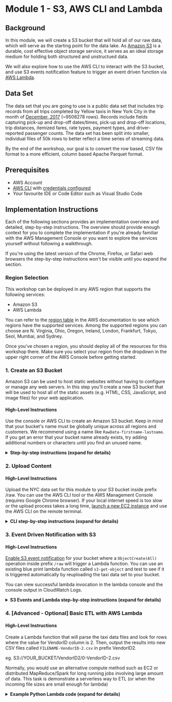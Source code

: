# Module 1 - S3, AWS CLI and Lambda

## Background
In this module, we will create a S3 bucket that will hold all of our raw data, which will serve as the starting point for the data lake. As [Amazon S3](https://aws.amazon.com/s3/) is a durable, cost effective object storage service, it serves as an ideal storage medium for holding both structured and unstructued data.

We will also explore how to use the AWS CLI to interact with the S3 bucket, and use S3 events notification feature to trigger an event driven function via [AWS Lambda](https://aws.amazon.com/lambda/).

## Data Set

The data set that you are going to use is a public data set that includes trip records from all trips completed by Yellow taxis in New York City in the month of [December, 2017](http://www.nyc.gov/html/tlc/html/about/trip_record_data.shtml) (~9508278 rows). Records include fields capturing pick-up and drop-off dates/times, pick-up and drop-off locations, trip distances, itemized fares, rate types, payment types, and driver-reported passenger counts. The data set has been split into smaller, individual files of 50k rows to better reflect a time series of streaming data.

By the end of the workshop, our goal is to convert the row based, CSV file format to a more efficient, column based Apache Parquet format.

## Prerequisites

* AWS Account
* [AWS CLI](https://docs.aws.amazon.com/cli/latest/userguide/installing.html) with [credentials configured](https://docs.aws.amazon.com/cli/latest/userguide/cli-chap-getting-started.html#cli-quick-configuration)
* Your favourite IDE or Code Editor such as Visual Studio Code

## Implementation Instructions

Each of the following sections provides an implementation overview and detailed, step-by-step instructions. The overview should provide enough context for you to complete the implementation if you're already familiar with the AWS Management Console or you want to explore the services yourself without following a walkthrough.

If you're using the latest version of the Chrome, Firefox, or Safari web browsers the step-by-step instructions won't be visible until you expand the section.

### Region Selection

This workshop can be deployed in any AWS region that supports the following services:

- Amazon S3
- AWS Lambda

You can refer to the [region table](https://aws.amazon.com/about-aws/global-infrastructure/regional-product-services/) in the AWS documentation to see which regions have the supported services. Among the supported regions you can choose are N. Virginia, Ohio, Oregon, Ireland, London, Frankfurt, Tokyo, Seol, Mumbai, and Sydney.

Once you've chosen a region, you should deploy all of the resources for this workshop there. Make sure you select your region from the dropdown in the upper right corner of the AWS Console before getting started.


### 1. Create an S3 Bucket

Amazon S3 can be used to host static websites without having to configure or manage any web servers. In this step you'll create a new S3 bucket that will be used to host all of the static assets (e.g. HTML, CSS, JavaScript, and image files) for your web application.

#### High-Level Instructions

Use the console or AWS CLI to create an Amazon S3 bucket. Keep in mind that your bucket's name must be globally unique across all regions and customers. We recommend using a name like `RawData-firstname-lastname`. If you get an error that your bucket name already exists, try adding additional numbers or characters until you find an unused name.

<details>
<summary><strong>Step-by-step instructions (expand for details)</strong></summary><p>

1. In the AWS Management Console choose **Services** then select **S3** under Storage.

1. Choose **+Create Bucket**

1. Provide a globally unique name for your bucket such as `RawData-firstname-lastname`.

1. Select the Region you've chosen to use for this workshop from the dropdown.

1. Choose **Create** in the lower left of the dialog without selecting a bucket to copy settings from.

</p></details>

### 2. Upload Content

#### High-Level Instructions

Upload the NYC data set for this module to your S3 bucket inside prefix /raw. You can use the AWS CLI tool or the AWS Management Console (requires Google Chrome browser). If your local internet speed is too slow or the upload process takes a long time, [launch a new EC2 instance](https://docs.aws.amazon.com/quickstarts/latest/vmlaunch/step-1-launch-instance.html) and use the AWS CLI on the remote terminal.

<details>
<summary><strong>CLI step-by-step instructions (expand for details)</strong></summary><p>

Execute the following command making sure to replace `YOUR_BUCKET_NAME` with the name you used in the previous section and `YOUR_BUCKET_REGION` with the region code (e.g. ap-southeast-2) where you created your bucket.
    ``` shell
    ssh -i <your_local_ssh_key.pem> ec2-user@<EC2_Public_IP_Address>
    ```
    ``` shell
    aws s3 cp s3://injae-groupm/ s3://YOUR_BUCKET_NAME/raw/ --recursive --region YOUR_BUCKET_REGION
    ```
If the command was successful, you should see a list of objects that were copied to your bucket.
</p></details>

### 3. Event Driven Notification with S3

#### High-Level Instructions

[Enable S3 event notification](https://docs.aws.amazon.com/AmazonS3/latest/dev/NotificationHowTo.html) for your bucket where a `ObjectCreate(All)` operation inside prefix `/raw` will trigger a Lambda function. You can use an existing blue print lambda function called `s3-get-object` and test to see if it is triggered automatically by reuploading the taxi data set to your bucket.

You can view successful lambda invocation in the lambda console and the console output in CloudWatch Logs.

<details>
<summary><strong>S3 Events and Lambda step-by-step instructions (expand for details)</strong></summary><p>

1. Create a new lambda function via AWS console in the same region as your S3 bucket.

1. Select Blueprints then add keyword `s3-get-object` to the filter

1. Select either nodejs or python runtime

1. Use the following configurations:
    - Name: <Your Function Name>
    - Role: <Create new role from template(s)>
    - Role Name: <Your Lambda Role Name>
    - Policy templates: <Leave Blank or S3 object read-only permissions>

1. Enable S3 Trigger for your S3 bucket
    - Event type: Object Created (All)
    - Prefix: raw/
    - Enable trigger: Checked

1. Finish Creating the function

1. Upload the taxi data set again to the S3 bucket (check upload path to /raw) and look for Invocations in the Monitoring Tab from Lambda console. Check for console output by clicking on View logs in CloudWatch. You should have an output similar to this CONTENT TYPE: text/csv
    
    ``` shell
    aws s3 cp s3://YOUR_BUCKET/raw/ s3://YOUR_BUCKET/raw/ --recursive --metadata-directive REPLACE --region YOUR_BUCKET_REGION
    ```

</p></details>

### 4. [Advanced - Optional] Basic ETL with AWS Lambda

#### High-Level Instructions

Create a Lambda function that will parse the taxi data files and look for rows where the value for VendorID column is 2. Then, output the results into new CSV files called `FILENAME-VendorID-2.csv` in prefix VendorID2.

eg. S3://YOUR_BUCKET/VendorID2/0-VendorID-2.csv

Normally, you would use an alternative compute method such as EC2 or distributed MapReduce/Spark for long running jobs involving large amount of data. This task is demonstrate a serverless way to ETL (or when the incoming file sizes are small enough for lambda)

<details>
<summary><strong>Example Python Lambda code (expand for details)</strong></summary><p>

1. Create a new lambda function that will be triggered by new objects created in the /raw prefix (you will need to include the pandas module as part of the lambda deployment file)

1. Lambda function with S3 event trigger
``` python
import io
import os
import json
import urllib.parse
import boto3
import pandas as pd

print('Loading function')

s3_client = boto3.client('s3')


def lambda_handler(event, context):
    #print("Received event: " + json.dumps(event, indent=2))

    # Get the object from the event
    BUCKET_NAME = event['Records'][0]['s3']['bucket']['name']
    FILE_NAME = urllib.parse.unquote_plus(event['Records'][0]['s3']['object']['key'], encoding='utf-8')
    PREFIX_NAME = "raw"

    # load the data in memory (lambda's /tmp allows 512MB ephemeral disk space)
    s3_response_object = s3_client.get_object(Bucket=BUCKET_NAME, Key=PREFIX_NAME + "/" + FILE_NAME)

    # using pandas dataframe for interacting with data
    df = pd.read_csv(io.BytesIO(s3_response_object['Body'].read()))
    df2 = df.loc[df['VendorID'] == 2]

    try:                               
        print ("writing data to file")
        fileName = "/tmp/{}".format(FILE_NAME)
        df2.to_csv(fileName, sep=',', encoding='utf-8')
        data = open(fileName, 'rb')
        # upload to s3 and delete tmp file
        response = s3_client.put_object(
            Bucket=BUCKET_NAME,
            Key="VendorID2" + "/" + FILE_NAME + "-VendorID-2.csv",
            Body=data
        )
        print ("S3 upload response: {}".format(response))
        data.close()
        os.remove(fileName) # clean up
    except Exception as e:
        print ("something went wrong: {}".format(e))
        pass

    


```
</p></details>